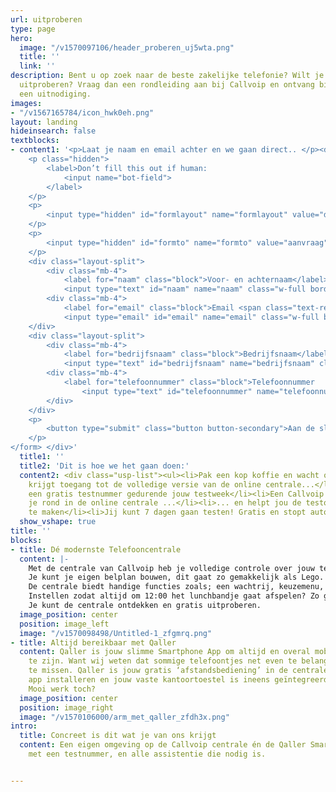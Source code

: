 ```yaml
---
url: uitproberen
type: page
hero:
  image: "/v1570097106/header_proberen_uj5wta.png"
  title: ''
  link: ''
description: Bent u op zoek naar de beste zakelijke telefonie? Wilt je dit gratis
  uitproberen? Vraag dan een rondleiding aan bij Callvoip en ontvang binnen 1 dag
  een uitnodiging.
images:
- "/v1567165784/icon_hwk0eh.png"
layout: landing
hideinsearch: false
textblocks:
- content1: '<p>Laat je naam en email achter en we gaan direct.. </p><div> <form class="mb-6" name="gratis-uitproberen" action="/bedank/uitproberen" accept-charset="UTF-8" method="POST" netlify-honeypot="bot-field" data-netlify="true">
    <p class="hidden">
        <label>Don’t fill this out if human:
            <input name="bot-field">
        </label>
    </p>
    <p>
        <input type="hidden" id="formlayout" name="formlayout" value="d-5f1602c68c8a42919ddf340e285386e3" class="hidden">
    </p>
    <p>
        <input type="hidden" id="formto" name="formto" value="aanvraag" class="hidden">
    </p>
    <div class="layout-split">
        <div class="mb-4">
            <label for="naam" class="block">Voor- en achternaam</label>
            <input type="text" id="naam" name="naam" class="w-full border border-grey-light bg-white px-3 py-2 text-base"> </div>
        <div class="mb-4">
            <label for="email" class="block">Email <span class="text-red">*</span></label>
            <input type="email" id="email" name="email" class="w-full border border-grey-light bg-white px-3 py-2 text-base" required=""> </div>
    </div>
    <div class="layout-split">
        <div class="mb-4">
            <label for="bedrijfsnaam" class="block">Bedrijfsnaam</label>
            <input type="text" id="bedrijfsnaam" name="bedrijfsnaam" class="w-full border border-grey-light bg-white px-3 py-2 text-base"> </div>
        <div class="mb-4">
            <label for="telefoonnummer" class="block">Telefoonnummer
                <input type="text" id="telefoonnummer" name="telefoonnummer" class="w-full border border-grey-light bg-white px-3 py-2 text-base"> </label>
        </div>
    </div>
    <p>
        <button type="submit" class="button button-secondary">Aan de slag</button>
    </p>
</form> </div>'
  title1: ''
  title2: 'Dit is hoe we het gaan doen:'
  content2: <div class="usp-list"><ul><li>Pak een kop koffie en wacht op ons telefoontje</li><li>Je
    krijgt toegang tot de volledige versie van de online centrale...</li><li>... én
    een gratis testnummer gedurende jouw testweek</li><li>Een Callvoip teamlid leidt
    je rond in de online centrale ...</li><li>... en helpt jou de testomgeving testklaar
    te maken</li><li>Jij kunt 7 dagen gaan testen! Gratis en stopt automatisch</li></ul></div>
  show_vshape: true
title: ''
blocks:
- title: Dé modernste Telefooncentrale
  content: |-
    Met de centrale van Callvoip heb je volledige controle over jouw telefonie.
    Je kunt je eigen belplan bouwen, dit gaat zo gemakkelijk als Lego.
    De centrale biedt handige functies zoals; een wachtrij, keuzemenu, tijdscondities en nog veel meer professionele functionaliteiten.
    Instellen zodat altijd om 12:00 het lunchbandje gaat afspelen? Zo geregeld!
    Je kunt de centrale ontdekken en gratis uitproberen.
  image_position: center
  position: image_left
  image: "/v1570098498/Untitled-1_zfgmrq.png"
- title: Altijd bereikbaar met Qaller
  content: Qaller is jouw slimme Smartphone App om altijd en overal mobiel bereikbaar
    te zijn. Want wij weten dat sommige telefoontjes net even te belangrijk zijn om
    te missen. Qaller is jouw gratis ‘afstandsbediening’ in de centrale. Enkel de
    app installeren en jouw vaste kantoortoestel is ineens geïntegreerd met je smartphone.
    Mooi werk toch?
  image_position: center
  position: image_right
  image: "/v1570106000/arm_met_qaller_zfdh3x.png"
intro:
  title: Concreet is dit wat je van ons krijgt
  content: Een eigen omgeving op de Callvoip centrale én de Qaller Smartphone App
    met een testnummer, en alle assistentie die nodig is.


---
```


